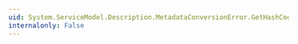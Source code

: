 ```yaml
---
uid: System.ServiceModel.Description.MetadataConversionError.GetHashCode
internalonly: False
---
```

